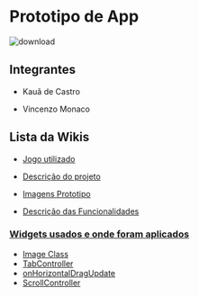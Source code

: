 # Prototipo de App

 ![download](https://github.com/VincenMonaco/PrototipoDoApp/assets/129300311/5ef8ae04-623e-4894-adcb-fcbe4655efba) 

## Integrantes

* Kauã de Castro
+ Vincenzo Monaco

## Lista da Wikis

* <a href = https://github.com/VincenMonaco/PrototipoDoApp/wiki/Jogo> Jogo utilizado

* <a href = https://github.com/VincenMonaco/PrototipoDoApp/wiki/Descri%C3%A7%C3%A3o-do-Prototipo> Descrição do projeto  

* <a href = https://github.com/VincenMonaco/PrototipoDoApp/wiki/Imagens> Imagens Prototipo

* <a href = https://github.com/VincenMonaco/PrototipoDoApp/wiki/Descri%C3%A7%C3%A3o-das-Funcionalidades> Descrição das Funcionalidades

### Widgets usados e onde foram aplicados

- <a href = https://github.com/VincenMonaco/PrototipoDoApp/wiki/Widgets#image-class>Image Class
- <a href = https://github.com/VincenMonaco/PrototipoDoApp/wiki/Widgets#tabcontroller>TabController
- <a href = https://github.com/VincenMonaco/PrototipoDoApp/wiki/Widgets#onhorizontaldragupdate>onHorizontalDragUpdate
- <a href = https://github.com/VincenMonaco/PrototipoDoApp/wiki/Widgets#scrollcontroller> ScrollController

